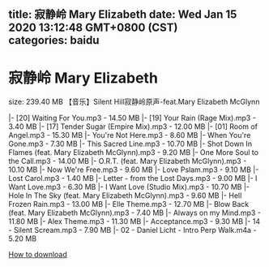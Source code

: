 
title: 寂静岭 Mary Elizabeth
date: Wed Jan 15 2020 13:12:48 GMT+0800 (CST)    
categories: baidu
---

# 寂静岭 Mary Elizabeth
size: 239.40 MB
 【音乐】Silent Hill寂静岭原声-feat.Mary Elizabeth McGlynn
 
|- [20] Waiting For You.mp3 - 14.50 MB
|- [19] Your Rain (Rage Mix).mp3 - 3.40 MB
|- [17] Tender Sugar (Empire Mix).mp3 - 12.00 MB
|- [01] Room of Angel.mp3 - 15.30 MB
|- You're Not Here.mp3 - 8.60 MB
|- When You're Gone.mp3 - 7.30 MB
|- This Sacred Line.mp3 - 10.70 MB
|- Shot Down In Flames (feat. Mary Elizabeth McGlynn).mp3 - 9.20 MB
|- One More Soul to the Call.mp3 - 14.00 MB
|- O.R.T. (feat. Mary Elizabeth McGlynn).mp3 - 10.10 MB
|- Now We're Free.mp3 - 9.60 MB
|- Love Pslam.mp3 - 9.10 MB
|- Lost Carol.mp3 - 1.40 MB
|- Letter - from the Lost Days.mp3 - 9.00 MB
|- I Want Love.mp3 - 6.30 MB
|- I Want Love (Studio Mix).mp3 - 10.70 MB
|- Hole In The Sky (feat. Mary Elizabeth McGlynn).mp3 - 9.60 MB
|- Hell Frozen Rain.mp3 - 13.00 MB
|- Elle Theme.mp3 - 12.70 MB
|- Blow Back (feat. Mary Elizabeth McGlynn).mp3 - 7.40 MB
|- Always on my Mind.mp3 - 11.80 MB
|- Alex Theme.mp3 - 11.30 MB
|- Acceptance.mp3 - 9.30 MB
|- 14 - Silent Scream.mp3 - 7.90 MB
|- 02 - Daniel Licht - Intro Perp Walk.m4a - 5.20 MB

[How to download](https://bpcam.bemobtrk.com/go/2ceec3aa-1ca2-46d6-b9ff-aaa5c184517c?jno=457)